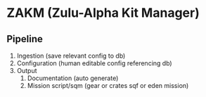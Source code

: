 # ZAKM (Zulu-Alpha Kit Manager)

## Pipeline

1. Ingestion (save relevant config to db)
2. Configuration (human editable config referencing db)
3. Output
    1. Documentation (auto generate)
    2. Mission script/sqm (gear or crates sqf or eden mission)